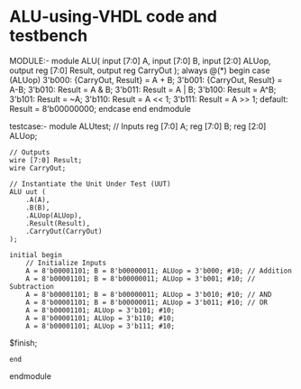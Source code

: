 # ALU-using-VHDL code and testbench
MODULE:-
module ALU(
	input [7:0] A,
	input [7:0] B,
	input [2:0] ALUop,
	output reg [7:0] Result,
	output reg CarryOut 
 );
	always @(*) begin 
		case (ALUop) 
			3'b000: {CarryOut, Result} = A + B; 
			3'b001: {CarryOut, Result} = A-B; 
			3'b010: Result = A & B; 
			3'b011: Result = A | B; 
			3'b100: Result = A^B; 
			3'b101: Result = ~A; 
			3'b110: Result = A << 1; 
			3'b111: Result = A >> 1; 
			default: Result = 8'b00000000; 
endcase 
	end 
endmodule



testcase:-
module ALUtest;
	// Inputs
	reg [7:0] A;
	reg [7:0] B;
	reg [2:0] ALUop;

	// Outputs
	wire [7:0] Result;
	wire CarryOut;

	// Instantiate the Unit Under Test (UUT)
	ALU uut (
		.A(A), 
		.B(B), 
		.ALUop(ALUop), 
		.Result(Result), 
		.CarryOut(CarryOut)
	);

	initial begin
		// Initialize Inputs
		A = 8'b00001101; B = 8'b00000011; ALUop = 3'b000; #10; // Addition 
		A = 8'b00001101; B = 8'b00000011; ALUop = 3'b001; #10; // Subtraction 
		A = 8'b00001101; B = 8'b00000011; ALUop = 3'b010; #10; // AND 
		A = 8'b00001101; B = 8'b00000011; ALUop = 3'b011; #10; // OR 
		A = 8'b00001101; ALUop = 3'b101; #10;  
		A = 8'b00001101; ALUop = 3'b110; #10;  
		A = 8'b00001101; ALUop = 3'b111; #10;
$finish;		


	end
      
endmodule


